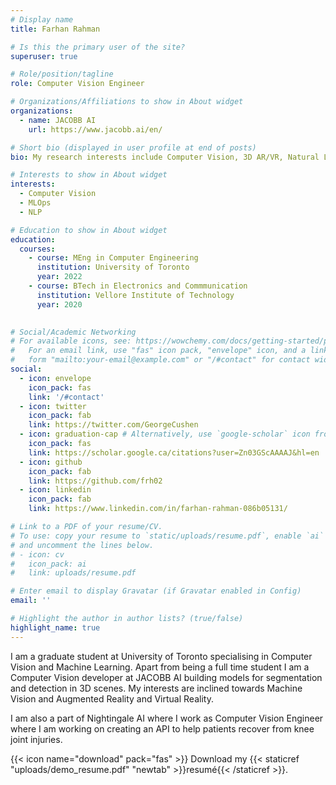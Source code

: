 ```yaml
---
# Display name
title: Farhan Rahman

# Is this the primary user of the site?
superuser: true

# Role/position/tagline
role: Computer Vision Engineer

# Organizations/Affiliations to show in About widget
organizations:
  - name: JACOBB AI
    url: https://www.jacobb.ai/en/

# Short bio (displayed in user profile at end of posts)
bio: My research interests include Computer Vision, 3D AR/VR, Natural Language Processing, Machine Learning Operations

# Interests to show in About widget
interests:
  - Computer Vision 
  - MLOps
  - NLP

# Education to show in About widget
education:
  courses:
    - course: MEng in Computer Engineering
      institution: University of Toronto
      year: 2022
    - course: BTech in Electronics and Commmunication
      institution: Vellore Institute of Technology
      year: 2020
    

# Social/Academic Networking
# For available icons, see: https://wowchemy.com/docs/getting-started/page-builder/#icons
#   For an email link, use "fas" icon pack, "envelope" icon, and a link in the
#   form "mailto:your-email@example.com" or "/#contact" for contact widget.
social:
  - icon: envelope
    icon_pack: fas
    link: '/#contact'
  - icon: twitter
    icon_pack: fab
    link: https://twitter.com/GeorgeCushen
  - icon: graduation-cap # Alternatively, use `google-scholar` icon from `ai` icon pack
    icon_pack: fas
    link: https://scholar.google.ca/citations?user=Zn03GScAAAAJ&hl=en
  - icon: github
    icon_pack: fab
    link: https://github.com/frh02
  - icon: linkedin
    icon_pack: fab
    link: https://www.linkedin.com/in/farhan-rahman-086b05131/

# Link to a PDF of your resume/CV.
# To use: copy your resume to `static/uploads/resume.pdf`, enable `ai` icons in `params.toml`,
# and uncomment the lines below.
# - icon: cv
#   icon_pack: ai
#   link: uploads/resume.pdf

# Enter email to display Gravatar (if Gravatar enabled in Config)
email: ''

# Highlight the author in author lists? (true/false)
highlight_name: true
---
```


I am a graduate student at University of Toronto specialising in Computer Vision and Machine Learning. Apart from being a full time student I am a Computer Vision developer at JACOBB AI building models for segmentation and detection in 3D scenes. My interests are inclined towards Machine Vision and Augmented Reality and Virtual Reality. 

I am also a part of Nightingale AI where I work as Computer Vision Engineer where I am working on creating an API to help patients recover from knee joint injuries.

{{< icon name="download" pack="fas" >}} Download my {{< staticref "uploads/demo_resume.pdf" "newtab" >}}resumé{{< /staticref >}}.
